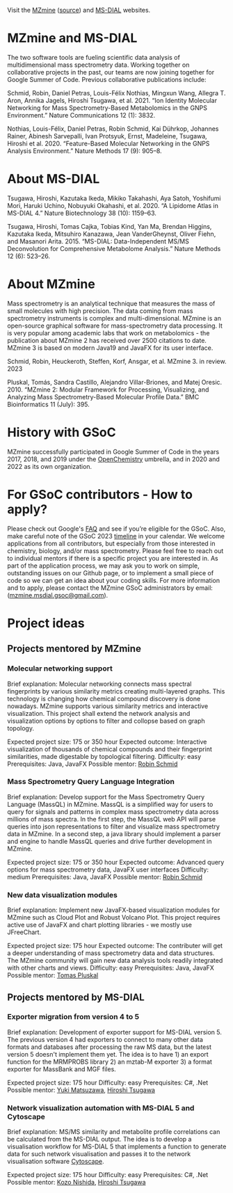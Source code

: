 Visit the [MZmine](https://www.mzmine.org/) ([source](https://github.com/mzmine/mzmine3)) and [MS-DIAL](http://prime.psc.riken.jp/compms/msdial/main.html) websites.

# MZmine and MS-DIAL
The two software tools are fueling scientific data analysis of multidimensional mass spectrometry data. Working together on collaborative projects in the past, our teams are now joining together for Google Summer of Code. Previous collaborative publications include:

Schmid, Robin, Daniel Petras, Louis-Félix Nothias, Mingxun Wang, Allegra T. Aron, Annika Jagels, Hiroshi Tsugawa, et al. 2021. “Ion Identity Molecular Networking for Mass Spectrometry-Based Metabolomics in the GNPS Environment.” Nature Communications 12 (1): 3832.

Nothias, Louis-Félix, Daniel Petras, Robin Schmid, Kai Dührkop, Johannes Rainer, Abinesh Sarvepalli, Ivan Protsyuk, Ernst, Madeleine, Tsugawa, Hiroshi et al. 2020. “Feature-Based Molecular Networking in the GNPS Analysis Environment.” Nature Methods 17 (9): 905–8.

# About MS-DIAL 
Tsugawa, Hiroshi, Kazutaka Ikeda, Mikiko Takahashi, Aya Satoh, Yoshifumi Mori, Haruki Uchino, Nobuyuki Okahashi, et al. 2020. “A Lipidome Atlas in MS-DIAL 4.” Nature Biotechnology 38 (10): 1159–63.

Tsugawa, Hiroshi, Tomas Cajka, Tobias Kind, Yan Ma, Brendan Higgins, Kazutaka Ikeda, Mitsuhiro Kanazawa, Jean VanderGheynst, Oliver Fiehn, and Masanori Arita. 2015. “MS-DIAL: Data-Independent MS/MS Deconvolution for Comprehensive Metabolome Analysis.” Nature Methods 12 (6): 523–26.


# About MZmine
Mass spectrometry is an analytical technique that measures the mass of small molecules with high precision. The data coming from mass spectrometry instruments is complex and multi-dimensional. MZmine is an open-source graphical software for mass-spectrometry data processing. It is very popular among academic labs that work on metabolomics - the publication about MZmine 2 has received over 2500 citations to date. MZmine 3 is based on modern Java19 and JavaFX for its user interface.

Schmid, Robin, Heuckeroth, Steffen, Korf, Ansgar, et al. MZmine 3. in review. 2023

Pluskal, Tomás, Sandra Castillo, Alejandro Villar-Briones, and Matej Oresic. 2010. “MZmine 2: Modular Framework for Processing, Visualizing, and Analyzing Mass Spectrometry-Based Molecular Profile Data.” BMC Bioinformatics 11 (July): 395.


# History with GSoC
MZmine successfully participated in Google Summer of Code in the years 2017, 2018, and 2019 under the [OpenChemistry](https://www.openchemistry.org/) umbrella, and in 2020 and 2022 as its own organization.

# For GSoC contributors - How to apply?
Please check out Google's [FAQ](https://developers.google.com/open-source/gsoc/faq#what_are_the_eligibility_requirements_for_participation) and see if you’re eligible for the GSoC. Also, make careful note of the GSoC 2023 [timeline](https://developers.google.com/open-source/gsoc/timeline) in your calendar. We welcome applications from all contributors, but especially from those interested in chemistry, biology, and/or mass spectrometry. Please feel free to reach out to individual mentors if there is a specific project you are interested in. As part of the application process, we may ask you to work on simple, outstanding issues on our Github page, or to implement a small piece of code so we can get an idea about your coding skills. For more information and to apply, please contact the MZmine GSoC administrators by email: (mzmine.msdial.gsoc@gmail.com).


# Project ideas

## Projects mentored by MZmine

### Molecular networking support
Brief explanation: Molecular networking connects mass spectral fingerprints by various similarity metrics creating multi-layered graphs. This technology is changing how chemical compound discovery is done nowadays. MZmine supports various similarity metrics and interactive visualization. This project shall extend the network analysis and visualization options by options to filter and collopse based on graph topology.   

Expected project size: 175 or 350 hour
Expected outcome: Interactive visualization of thousands of chemical compounds and their fingerprint similarities, made digestable by topological filtering.
Difficulty: easy
Prerequisites: Java, JavaFX
Possible mentor: [Robin Schmid](https://github.com/robinschmid)

### Mass Spectrometry Query Language Integration
Brief explanation: Develop support for the Mass Spectrometry Query Language (MassQL) in MZmine. MassQL is a simplified way for users to query for signals and patterns in complex mass spectrometry data across millions of mass spectra. In the first step, the MassQL web API will parse queries into json representations to filter and visualize mass spectrometry data in MZmine. In a second step, a java library should implement a parser and engine to handle MassQL queries and drive further development in MZmine.

Expected project size: 175 or 350 hour
Expected outcome: Advanced query options for mass spectrometry data, JavaFX user interfaces
Difficulty: medium
Prerequisites: Java, JavaFX
Possible mentor: [Robin Schmid](https://github.com/robinschmid)

### New data visualization modules
Brief explanation: Implement new JavaFX-based visualization modules for MZmine such as Cloud Plot and Robust Volcano Plot. This project requires active use of JavaFX and chart plotting libraries - we mostly use JFreeChart.

Expected project size: 175 hour
Expected outcome: The contributer will get a deeper understanding of mass spectrometry data and data structures. The MZmine community will gain new data analysis tools readily integrated with other charts and views. 
Difficulty: easy
Prerequisites: Java, JavaFX
Possible mentor: [Tomas Pluskal](https://github.com/tomas-pluskal)


## Projects mentored by MS-DIAL

### Exporter migration from version 4 to 5
Brief explanation:  Development of exporter support for MS-DIAL version 5. The previous version 4 had exporters to connect to many other data formats and databases after processing the raw MS data, but the latest version 5 doesn't implement them yet.
The idea is to have 1) an export function for the MRMPROBS library 2) an mztab-M exporter 3) a format exporter for MassBank and MGF files.

Expected project size: 175 hour
Difficulty: easy
Prerequisites: C#, .Net
Possible mentor: [Yuki Matsuzawa](https://github.com/YukiMatsuzawa), [Hiroshi Tsugawa](https://github.com/htsugawa)

### Network visualization automation with MS-DIAL 5 and Cytoscape

Brief explanation: MS/MS similarity and metabolite profile correlations can be calculated from the MS-DIAL output.
The idea is to develop a visualisation workflow for MS-DIAL 5 that implements a function to generate data for such network visualisation and passes it to the network visualisation software [Cytoscape](https://cytoscape.org/).

Expected project size: 175 hour
Difficulty: easy
Prerequisites: C#, .Net
Possible mentor: [Kozo Nishida](https://github.com/kozo2), [Hiroshi Tsugawa](https://github.com/htsugawa)


